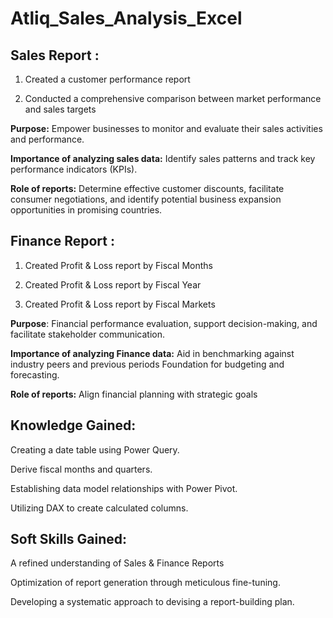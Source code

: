 # Atliq_Sales_Analysis_Excel
## Sales Report :
1. Created a customer performance report

2. Conducted a comprehensive comparison between market performance and sales targets

**Purpose:** Empower businesses to monitor and evaluate their sales activities and performance.

**Importance of analyzing sales data:** Identify sales patterns and track key performance indicators (KPIs).

**Role of reports:** Determine effective customer discounts, facilitate consumer negotiations, and identify potential business expansion opportunities in promising countries.

## Finance Report :
1. Created Profit & Loss report by Fiscal Months

2. Created Profit & Loss report by Fiscal Year

3. Created Profit & Loss report by Fiscal Markets

**Purpose**: Financial performance evaluation, support decision-making, and facilitate stakeholder communication.

**Importance of analyzing Finance data:** Aid in benchmarking against industry peers and previous periods Foundation for budgeting and forecasting.

**Role of reports:** Align financial planning with strategic goals

## Knowledge Gained:
 Creating a date table using Power Query.
 
 Derive fiscal months and quarters.
 
 Establishing data model relationships with Power Pivot.
 
 Utilizing DAX to create calculated columns.
 
## Soft Skills Gained:
 A refined understanding of Sales & Finance Reports
 
 Optimization of report generation through meticulous fine-tuning.
 
 Developing a systematic approach to devising a report-building plan.

